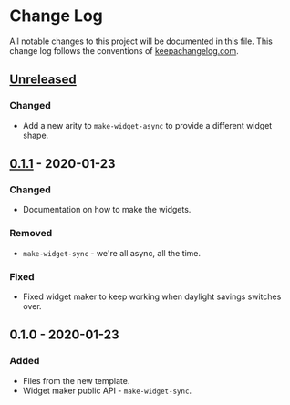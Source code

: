 # Change Log
All notable changes to this project will be documented in this file. This change log follows the conventions of [keepachangelog.com](http://keepachangelog.com/).

## [Unreleased]
### Changed
- Add a new arity to `make-widget-async` to provide a different widget shape.

## [0.1.1] - 2020-01-23
### Changed
- Documentation on how to make the widgets.

### Removed
- `make-widget-sync` - we're all async, all the time.

### Fixed
- Fixed widget maker to keep working when daylight savings switches over.

## 0.1.0 - 2020-01-23
### Added
- Files from the new template.
- Widget maker public API - `make-widget-sync`.

[Unreleased]: https://github.com/your-name/ld4/compare/0.1.1...HEAD
[0.1.1]: https://github.com/your-name/ld4/compare/0.1.0...0.1.1
